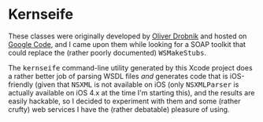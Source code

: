 # Kernseife

These classes were originally developed by [Oliver Drobnik][o] and hosted on [Google Code][g], and I came upon them while looking for a SOAP toolkit that could replace the (rather poorly documented) <tt>WSMakeStubs</tt>.

The <tt>kernseife</tt> command-line utility generated by this Xcode project does a rather better job of parsing WSDL files _and_ generates code that is iOS-friendly (given that <tt>NSXML</tt> is not available on iOS (only <tt>NSXMLParser</tt> is actually available on iOS 4.x at the time I'm starting this), and the results are easily hackable, so I decided to experiment with them and some (rather crufty) web services I have the (rather debatable) pleasure of using.

[o]: http://www.cocoanetics.com/2009/10/kernseife-soap-for-iphone/
[g]: http://code.google.com/p/kernseife/

